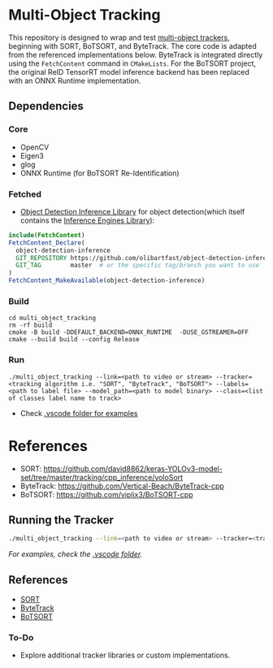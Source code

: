 # Multi-Object Tracking

This repository is designed to wrap and test [multi-object trackers](https://paperswithcode.com/task/multi-object-tracking), beginning with SORT, BoTSORT, and ByteTrack. The core code is adapted from the referenced implementations below. ByteTrack is integrated directly using the `FetchContent` command in `CMakeLists`. For the BoTSORT project, the original ReID TensorRT model inference backend has been replaced with an ONNX Runtime implementation.

## Dependencies

### Core
- OpenCV
- Eigen3
- glog
- ONNX Runtime (for BoTSORT Re-Identification)

### Fetched
- [Object Detection Inference Library](https://github.com/olibartfast/object-detection-inference) for object detection(which itself contains the [Inference Engines Library](https://github.com/olibartfast/inference-engines)):

```cmake
include(FetchContent)
FetchContent_Declare(
  object-detection-inference
  GIT_REPOSITORY https://github.com/olibartfast/object-detection-inference.git
  GIT_TAG        master  # or the specific tag/branch you want to use
)
FetchContent_MakeAvailable(object-detection-inference)
```

### Build
```
cd multi_object_tracking
rm -rf build
cmake -B build -DDEFAULT_BACKEND=ONNX_RUNTIME  -DUSE_GSTREAMER=OFF
cmake --build build --config Release
```
### Run
```
./multi_object_tracking --link=<path to video or stream> --tracker=<tracking algorithm i.e. "SORT", "ByteTrack", "BoTSORT"> --labels=<path to label file> --model_path=<path to model binary> --class=<list of classes label name to track> 
```
* Check [.vscode folder for examples](.vscode/launch.json)
# References
* SORT: https://github.com/david8862/keras-YOLOv3-model-set/tree/master/tracking/cpp_inference/yoloSort
* ByteTrack: https://github.com/Vertical-Beach/ByteTrack-cpp
* BoTSORT: https://github.com/viplix3/BoTSORT-cpp

## Running the Tracker

```bash
./multi_object_tracking --link=<path to video or stream> --tracker=<tracking algorithm i.e., "SORT", "ByteTrack", "BoTSORT"> --labels=<path to label file> --model_path=<path to model binary> --class=<id of class to track>
```

*For examples, check the [.vscode folder](.vscode/launch.json).*

## References
- [SORT](https://github.com/david8862/keras-YOLOv3-model-set/tree/master/tracking/cpp_inference/yoloSort)
- [ByteTrack](https://github.com/Vertical-Beach/ByteTrack-cpp)
- [BoTSORT](https://github.com/viplix3/BoTSORT-cpp)

### To-Do
- Explore additional tracker libraries or custom implementations.
